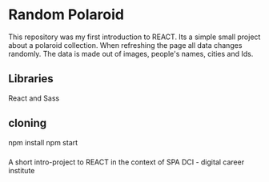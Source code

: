 # Random Polaroid
This repository was my first introduction to REACT.
Its a simple small project about a polaroid collection.
When refreshing the page all data changes randomly.
The data is made out of images, people's names, cities and Ids.


## Libraries
React and Sass


## cloning
npm install
npm start


### 
A short intro-project to REACT in the context of SPA 
DCI - digital career institute
